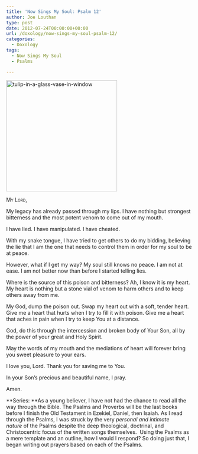 ```yaml
---
title: 'Now Sings My Soul: Psalm 12'
author: Joe Louthan
type: post
date: 2012-07-24T00:00:00+00:00
url: /doxology/now-sings-my-soul-psalm-12/
categories:
  - Doxology
tags:
  - Now Sings My Soul
  - Psalms

---
```

[<img class="alignright size-medium wp-image-1772" alt="tulip-in-a-glass-vase-in-window" src="https://i0.wp.com/theologic.us/wp-content/uploads/2013/01/tulip-in-a-glass-vase-in-window.jpg?resize=300%2C300" width="300" height="300" srcset="https://i0.wp.com/theologic.us/wp-content/uploads/2013/01/tulip-in-a-glass-vase-in-window.jpg?resize=300%2C300 300w, https://i0.wp.com/theologic.us/wp-content/uploads/2013/01/tulip-in-a-glass-vase-in-window.jpg?resize=150%2C150 150w, https://i0.wp.com/theologic.us/wp-content/uploads/2013/01/tulip-in-a-glass-vase-in-window.jpg?w=500 500w" sizes="(max-width: 300px) 100vw, 300px" data-recalc-dims="1" />][1]

<div style="font-variant: small-caps;">
  My Lord,
</div>

My legacy has already passed through my lips. I have nothing but strongest bitterness and the most potent venom to come out of my mouth.

I have lied. I have manipulated. I have cheated.

With my snake tongue, I have tried to get others to do my bidding, believing the lie that I am the one that needs to control them in order for my soul to be at peace.

However, what if I get my way? My soul still knows no peace. I am not at ease. I am not better now than before I started telling lies.

Where is the source of this poison and bitterness? Ah, I know it is my heart. My heart is nothing but a stone vial of venom to harm others and to keep others away from me.

My God, dump the poison out. Swap my heart out with a soft, tender heart. Give me a heart that hurts when I try to fill it with poison. Give me a heart that aches in pain when I try to keep You at a distance.

God, do this through the intercession and broken body of Your Son, all by the power of your great and Holy Spirit.

May the words of my mouth and the mediations of heart will forever bring you sweet pleasure to your ears.

I love you, Lord. Thank you for saving me to You.

In your Son’s precious and beautiful name, I pray.

Amen.

**Series: **As a young believer, I have not had the chance to read all the way through the Bible. The Psalms and Proverbs will be the last books before I finish the Old Testament in Ezekiel, Daniel, then Isaiah. As I read through the Psalms, I was struck by the very _personal and intimate nature_ of the Psalms despite the deep theological, doctrinal, and Christocentric focus of the written songs themselves.  Using the Psalms as a mere template and an outline, how I would I respond? So doing just that, I began writing out prayers based on each of the Psalms.

 [1]: https://i0.wp.com/theologic.us/wp-content/uploads/2013/01/tulip-in-a-glass-vase-in-window.jpg